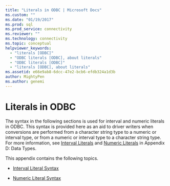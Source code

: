 ```yaml
---
title: "Literals in ODBC | Microsoft Docs"
ms.custom: ""
ms.date: "01/19/2017"
ms.prod: sql
ms.prod_service: connectivity
ms.reviewer: ""
ms.technology: connectivity
ms.topic: conceptual
helpviewer_keywords: 
  - "literals [ODBC]"
  - "ODBC literals [ODBC], about literals"
  - "ODBC literals [ODBC]"
  - "literals [ODBC], about literals"
ms.assetid: e66e9ab8-6dcc-47e2-bcb6-efdb324a1d3b
author: MightyPen
ms.author: genemi
---
```

# Literals in ODBC
The syntax in the following sections is used for interval and numeric literals in ODBC. This syntax is provided here as an aid to driver writers when conversions are performed from a character string type to a numeric or interval type, or from a numeric or interval type to a character string type. For more information, see [Interval Literals](../../../odbc/reference/appendixes/interval-literals.md) and [Numeric Literals](../../../odbc/reference/appendixes/numeric-literals.md) in Appendix D: Data Types.  
  
 This appendix contains the following topics.  
  
-   [Interval Literal Syntax](../../../odbc/reference/appendixes/interval-literal-syntax.md)  
  
-   [Numeric Literal Syntax](../../../odbc/reference/appendixes/numeric-literal-syntax.md)
